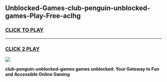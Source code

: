 
## Unblocked-Games-club-penguin-unblocked-games-Play-Free-aclhg
<h3>
<a href="https://premium76.site?title=club-penguin-unblocked-games&ref=23A">CLICK TO PLAY</a></h3>
<hr>

<h3>
<a href="https://premium76.site?title=club-penguin-unblocked-games&ref=23A">CLICK 2 PLAY</a>
  
</h3>

<a href="https://premium76.site?title=club-penguin-unblocked-games&ref=23A"><img src="https://clearcache.store/games.png"></a>


**club-penguin-unblocked-games games unblocked: Your Gateway to Fun and Accessible Online Gaming**
